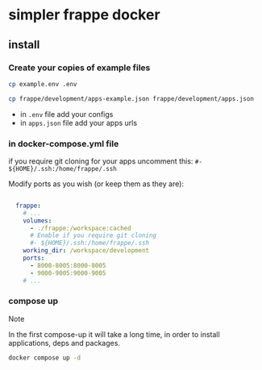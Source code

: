 # simpler frappe docker 

## install

### Create your copies of example files
```bash
cp example.env .env
```
```bash
cp frappe/development/apps-example.json frappe/development/apps.json
```
- in `.env` file add your configs
- in `apps.json` file add your apps urls

### in docker-compose.yml file
if you require git cloning for your apps 
 uncomment this:
  `
  #- ${HOME}/.ssh:/home/frappe/.ssh
  `

Modify ports as you wish (or keep them as they are):

```yml

  frappe:
    # ...
    volumes:
      - ./frappe:/workspace:cached
      # Enable if you require git cloning
      #- ${HOME}/.ssh:/home/frappe/.ssh
    working_dir: /workspace/development
    ports:
      - 8000-8005:8000-8005
      - 9000-9005:9000-9005
    # ...
```


### compose up


>[!note]
>In the first compose-up it will take a long time, in order to install applications, deps and packages.




```bash
docker compose up -d
```
